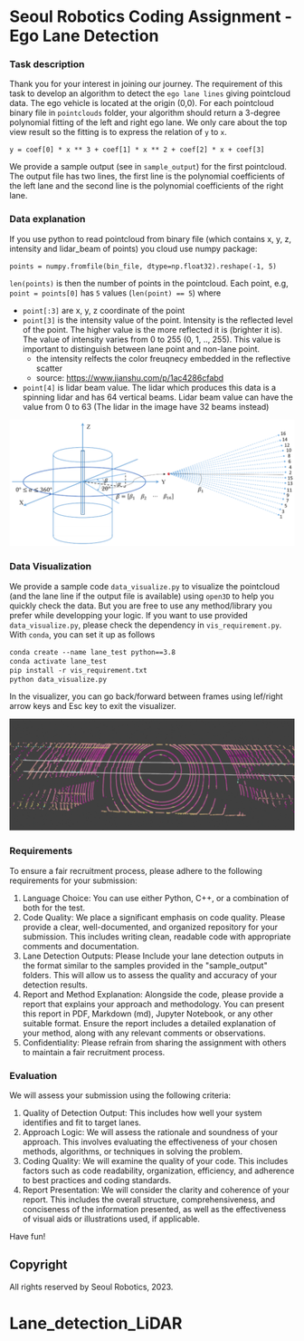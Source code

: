 # Seoul Robotics Coding Assignment - Ego Lane Detection



### Task description

Thank you for your interest in joining our journey. The requirement of this task to develop an algorithm to detect the `ego lane lines` giving pointcloud data. The ego vehicle is located at the origin (0,0). For each pointcloud binary file in `pointclouds` folder, your algorithm should return a 3-degree polynomial fitting of the left and right ego lane. We only care about the top view result so the fitting is to express the relation of `y` to `x`.
```
y = coef[0] * x ** 3 + coef[1] * x ** 2 + coef[2] * x + coef[3]
```
We provide a sample output (see in `sample_output`) for the first pointcloud. The output file has two lines, the first line is the polynomial coefficients of the left lane and the second line is the polynomial coefficients of the right lane.

### Data explanation

If you use python to read pointcloud from binary file (which contains x, y, z, intensity and lidar_beam of points) you cloud use numpy package:
```
points = numpy.fromfile(bin_file, dtype=np.float32).reshape(-1, 5)
```
`len(points)` is then the number of points in the pointcloud. Each point, e.g, `point = points[0]` has `5` values (`len(point) == 5`) where

+ `point[:3]` are x, y, z coordinate of the point
+ `point[3]` is the intensity value of the point. Intensity is the reflected level of the point. The higher value is the more reflected it is (brighter it is). The value of intensity varies from 0 to 255 (0, 1, .., 255). This value is important to distinguish between lane point and non-lane point.
    * the intensity relfects the color freuqnecy embedded in the reflective scatter
    * source: https://www.jianshu.com/p/1ac4286cfabd
+ `point[4]` is lidar beam value. The lidar which produces this data is a spinning lidar and has 64 vertical beams. Lidar beam value can have the value from 0 to 63 (The lidar in the image have 32 beams instead)

![Lidar beams](images/lidar_beams.png)

### Data Visualization
We provide a sample code `data_visualize.py` to visualize the pointcloud (and the lane line if the output file is available) using `open3D` to help you quickly check the data. But you are free to use any method/library you prefer while developping your logic. If you want to use provided `data_visualize.py`, please check the dependency in `vis_requirement.py`. With `conda`, you can set it up as follows
```
conda create --name lane_test python==3.8
conda activate lane_test
pip install -r vis_requirement.txt
python data_visualize.py
```
In the visualizer, you can go back/forward between frames using lef/right arrow keys and Esc key to exit the visualizer.

![Data Vis](images/lane_vis.png)


### Requirements
To ensure a fair recruitment process, please adhere to the following requirements for your submission:
1. Language Choice: You can use either Python, C++, or a combination of both for the test.
2. Code Quality: We place a significant emphasis on code quality. Please provide a clear, well-documented, and organized repository for your submission. This includes writing clean, readable code with appropriate comments and documentation.
3. Lane Detection Outputs: Please Include your lane detection outputs in the format similar to the samples provided in the "sample_output" folders. This will allow us to assess the quality and accuracy of your detection results.
4. Report and Method Explanation: Alongside the code, please provide a report that explains your approach and methodology. You can present this report in PDF, Markdown (md), Jupyter Notebook, or any other suitable format. Ensure the report includes a detailed explanation of your method, along with any relevant comments or observations.
5. Confidentiality: Please refrain from sharing the assignment with others to maintain a fair recruitment process.

### Evaluation
We will assess your submission using the following criteria:
1. Quality of Detection Output: This includes how well your system identifies and fit to target lanes.
2. Approach Logic: We will assess the rationale and soundness of your approach. This involves evaluating the effectiveness of your chosen methods, algorithms, or techniques in solving the problem.
3. Coding Quality: We will examine the quality of your code. This includes factors such as code readability, organization, efficiency, and adherence to best practices and coding standards.
4. Report Presentation: We will consider the clarity and coherence of your report. This includes the overall structure, comprehensiveness, and conciseness of the information presented, as well as the effectiveness of visual aids or illustrations used, if applicable.

Have fun!

## Copyright
All rights reserved by Seoul Robotics, 2023.
# Lane_detection_LiDAR
